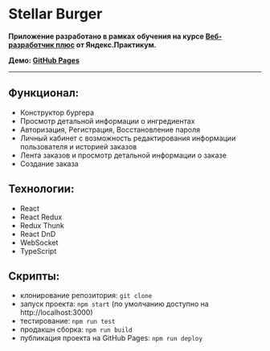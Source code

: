 # Stellar Burger
**Приложение разработано в рамках обучения на курсе [Веб-разработчик плюс](https://practicum.yandex.ru/web-plus/) от Яндекс.Практикум.**

**Демо: [GitHub Pages](https://skirill-develop.github.io/React-Burgers/)**

<hr>

## Функционал:
- Конструктор бургера
- Просмотр детальной информации о ингредиентах
- Авторизация, Регистрация, Восстановление пароля
- Личный кабинет с возможность редактирования информации пользователя и историей заказов
- Лента заказов и просмотр детальной информации о заказе
- Создание заказа

## Технологии:
- React
- React Redux
- Redux Thunk
- React DnD
- WebSocket
- TypeScript


## Cкрипты:
- клонирование репозитория: `git clone`
- запуск проекта: `npm start` (по умолчанию доступно на http://localhost:3000)
- тестирование: `npm run test`
- продакшн сборка: `npm run build`
- публикация проекта на GitHub Pages: `npm run deploy`
